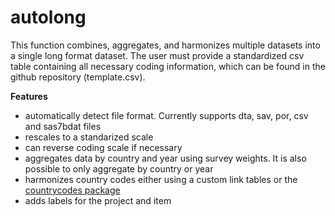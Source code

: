 # autolong
This function combines, aggregates, and harmonizes multiple datasets into a
single long format dataset. The user must provide a standardized csv table
containing all necessary coding information, which can be found in the
github repository (template.csv). 

**Features**
* automatically detect file format. Currently supports dta, sav, por, csv and sas7bdat files
* rescales to a standarized scale
* can reverse coding scale if necessary
* aggregates data by country and year using survey weights. It is also possible to only aggregate by country or year
* harmonizes country codes either using a custom link tables or the [countrycodes package](https://github.com/vincentarelbundock/countrycode)
* adds labels for the project and item
